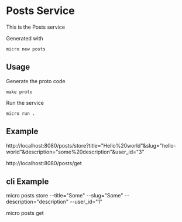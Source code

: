 # Posts Service

This is the Posts service

Generated with

```
micro new posts
```

## Usage

Generate the proto code

```
make proto
```

Run the service

```
micro run .
```

## Example
http://localhost:8080/posts/store?title="Hello%20world"&slug="hello-world"&description="some%20description"&user_id="3"

http://localhost:8080/posts/get


## cli Example
micro posts store --title="Some" --slug="Some" --description="description" --user_id="1"

micro posts get
